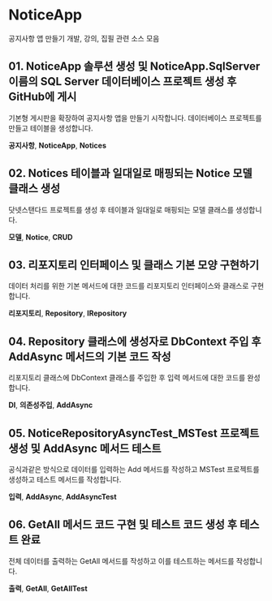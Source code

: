 # NoticeApp
공지사항 앱 만들기 개발, 강의, 집필 관련 소스 모음

## 01. NoticeApp 솔루션 생성 및 NoticeApp.SqlServer 이름의 SQL Server 데이터베이스 프로젝트 생성 후 GitHub에 게시

기본형 게시판을 확장하여 공지사항 앱을 만들기 시작합니다. 데이터베이스 프로젝트를 만들고 테이블을 생성합니다.

**공지사항**, __NoticeApp__, **Notices**

## 02. Notices 테이블과 일대일로 매핑되는 Notice 모델 클래스 생성

닷넷스탠다드 프로젝트를 생성 후 테이블과 일대일로 매핑되는 모델 클래스를 생성합니다.

**모델**, __Notice__, **CRUD**

## 03. 리포지토리 인터페이스 및 클래스 기본 모양 구현하기

데이터 처리를 위한 기본 메서드에 대한 코드를 리포지토리 인터페이스와 클래스로 구현합니다.

**리포지토리**, __Repository__, **IRepository**

## 04. Repository 클래스에 생성자로 DbContext 주입 후 AddAsync 메서드의 기본 코드 작성

리포지토리 클래스에 DbContext 클래스를 주입한 후 입력 메서드에 대한 코드를 완성합니다.

**DI**, __의존성주입__, **AddAsync**

## 05. NoticeRepositoryAsyncTest_MSTest 프로젝트 생성 및 AddAsync 메서드 테스트

공식과같은 방식으로 데이터를 입력하는 Add 메서드를 작성하고 MSTest 프로젝트를 생성하고 테스트 메서드를 작성합니다.

**입력**, __AddAsync__, **AddAsyncTest**

## 06. GetAll 메서드 코드 구현 및 테스트 코드 생성 후 테스트 완료

전체 데이터를 출력하는 GetAll 메서드를 작성하고 이를 테스트하는 메서드를 작성합니다.

**출력**, __GetAll__, **GetAllTest**

